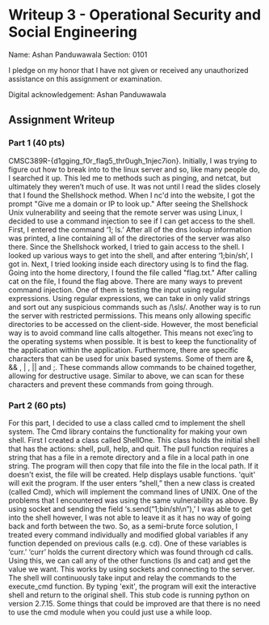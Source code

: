 # Writeup 3 - Operational Security and Social Engineering

Name: Ashan Panduwawala
Section: 0101

I pledge on my honor that I have not given or received any unauthorized assistance on this assignment or examination.

Digital acknowledgement: Ashan Panduwawala

## Assignment Writeup

### Part 1 (40 pts)
CMSC389R-{d1gging_f0r_flag5_thr0ugh_1njec7ion}.
Initially, I was trying to figure out how to break into to the linux server and so, like many people do, I searched it up. This led me to methods such as pinging, and netcat, but ultimately they weren’t much of use. It was not until I read the slides closely that I found the Shellshock method.
When I nc'd into the website, I got the prompt "Give me a domain or IP to look up." After seeing the Shellshock Unix vulnerability and seeing that the remote server was using Linux, I decided to use a command injection to see if I can get access to the shell. First, I entered the command ‘1; ls.’ After all of the dns lookup information was printed, a line containing all of the directories of the server was also there. Since the Shellshock worked, I tried to gain access to the shell. I looked up various ways to get into the shell, and after entering ‘1;bin/sh’, I got in. Next, I tried looking inside each directory using ls to find the flag. Going into the home directory, I found the file called "flag.txt." After calling cat on the file, I found the flag above. 
There are many ways to prevent command injection. One of them is testing the input using regular expressions. Using regular expressions, we can take in only valid strings and sort out any suspicious commands such as /\sls/. Another way is to run the server with restricted permissions. This means only allowing specific directories to be accessed on the client-side. However, the most beneficial way is to avoid command line calls altogether. This means not exec’ing to the operating systems when possible. It is best to keep the functionality of the application within the application. Furthermore, there are specific characters that can be used for unix based systems. Some of them are &, && , | , || and ;. These commands allow commands to be chained together, allowing for destructive usage. Similar to above, we can scan for these characters and prevent these commands from going through.
### Part 2 (60 pts)
For this part, I decided to use a class called cmd to implement the shell system. The Cmd library contains the functionality for making your own shell. First I created a class called ShellOne. This class holds the initial shell that has the actions: shell, pull, help, and quit. The pull function requires a string that has a file in a remote directory and a file in a local path in one string. The program will then copy that file into the file in the local path. If it doesn't exist, the file will be created. Help displays usable functions. 'quit' will exit the program. If the user enters “shell,” then a new class is created (called Cmd), which will implement the command lines of UNIX. One of the problems that I encountered was using the same vulnerability as above. By using socket and sending the field ‘s.send(“1;bin/sh\n”),’ I was able to get into the shell however, I was not able to leave it as it has no way of going back and forth between the two. So, as a semi-brute force solution, I treated every command individually and modified global variables if any function depended on previous calls (e.g. cd). One of these variables is ‘curr.’ ‘curr’ holds the current directory which was found through cd calls. Using this, we can call any of the other functions (ls and cat) and get the value we want. This works by using sockets and connecting to the server. The shell will continuously take input and relay the commands to the execute_cmd function. By typing 'exit', the program will exit the interactive shell and return to the original shell. This stub code is running python on version 2.7.15. Some things that could be improved are that there is no need to use the cmd module when you could just use a while loop. 

